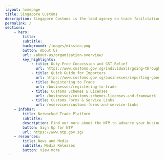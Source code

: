 ```yaml
---
layout: homepage
title: Singapore Customs
description: Singapore Customs is the lead agency on trade facilitation and revenue enforcement.
permalink: /
sections:
    - hero:
        title:
        subtitle:
        background: /images/mission.png
        button: About Us
        url: /about-us/organisation-overview/
        key_highlights:
            - title: Duty-Free Concession and GST Relief
              url: https://www.customs.gov.sg/individuals/going-through-customs/arrival/duty-free-concession-and-gst-relief
            - title: Quick Guide for Importers
              url: https://www.customs.gov.sg/businesses/importing-goods/quick-guide-for-importers
            - title: Registering to Trade
              url: /businesses/registering-to-trade
            - title: Customs Schemes & Licenses
              url: /businesses/customs-schemes-licenses-and-framework
            - title: Customs Forms & Service Links
              url: /eservices/customs-forms-and-service-links
    - infobar:
        title: Networked Trade Platform
        subtitle:
        description: Find out more about the NTP to advance your business and improve your trade operations.
        button: Sign Up for NTP
        url: https://www.ntp.gov.sg/
    - resources:
        title: News and Media
        subtitle: Media Releases
        button: View more
---
```


